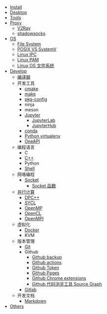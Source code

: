 - [Install](./Install)
- [Desktop](Linux_Desktop)
- [Tools](./Tools)
- [Proxy](./Proxy)
  - [V2Ray](./V2Ray)
  - [shadowsocks](./Ubuntu_shadowsocks)
- [OS](./OS)
  - [File System](./OS_File_System)
  - [POSIX VS SystemV](./POSIX_VS_SystemV)
  - [Linux IPC](./Linux_IPC)
  - [Linux PAM](./Linux_PAM)
  - [Linux OS 文件系统](./Linux_OS_FS_Arch)
- [Develop](./Develop)
  - [编译器](/Compiler)
  - 开发工具
    - [cmake](./cmake)
    - [make](./Make)
    - [pkg-config](/pkg_config)
    - ninja
    - meson
    - [Jupyter](./Jupyter)
      - [JupyterLab](./JupyterLab)
      - [JupyterHub](./JupyterHub)
    - [conda](./conda)
    - [Python virtualenv](./Python_virtualenv)
    - [OneAPI](/OneAPI)
  - 编程语言
    - C
    - [C++](/CPP)
    - Python
    - [Shell](./Shell)
  - 网咯编程
    - [Socket](/Socket)
      - [Socket 函数](/Socket_Function)
  - [并行计算](/并行计算)
    - [DPC++](/DPCPP)
    - [SYCL](/SYCL)
    - [OpenMP](/OpenMP)
    - [OpenCL](/OpenCL)
    - [OpenMPI](/OpenMPI)
  - 虚拟化
    - [Docker](./Docker)
    - KVM
  - 版本管理
    - [Git](./Git)
    - Github
      - [Github backup](./Github_backup)
      - [Github actions](./Github_actions)
      - [Github Token](./Github_Token)
      - [Github Pages](./Github_Pages)
      - [Github Chrome extensions](./Github_Chrome_extensions)
      - [Github 代码浏览工具 Source Graph](/Sourcegraph)
    - [Gitlab](./Gitlab)
  - 开发文档
    - [Markdown](./Markdown)
- [Others](./Others)

